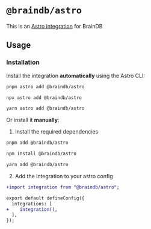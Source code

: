 # `@braindb/astro`

This is an [Astro integration](https://docs.astro.build/en/guides/integrations-guide/) for BrainDB

## Usage

### Installation

Install the integration **automatically** using the Astro CLI:

```bash
pnpm astro add @braindb/astro
```

```bash
npx astro add @braindb/astro
```

```bash
yarn astro add @braindb/astro
```

Or install it **manually**:

1. Install the required dependencies

```bash
pnpm add @braindb/astro
```

```bash
npm install @braindb/astro
```

```bash
yarn add @braindb/astro
```

2. Add the integration to your astro config

```diff
+import integration from "@braindb/astro";

export default defineConfig({
  integrations: [
+    integration(),
  ],
});
```
